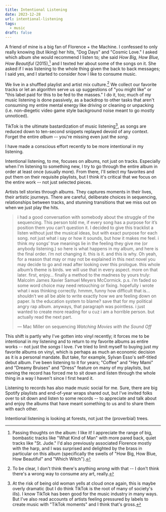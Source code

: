 ```yaml
---
title: Intentional Listening
date: 2023-12-28
url: intentional-listening
tags:
  - music
draft: false
---
```

A friend of mine is a big fan of Florence + the Machine. I confessed to only really knowing (but liking) her hits, "Dog Days" and "Cosmic Love." I asked which album she would recommend I listen to; she said *How Big, How Blue, How Beautiful* (2015),[^1] and I texted her about some of the songs on it. She asked if I was listening to the whole thing given the back to back messages; I said yes, and I started to consider *how* I like to consume music.

We live in a shuffled playlist and artist mix culture.[^2] We collect our favorite tracks or let an algorithm serve us up suggestions of "you might like" or "this label paid for this to be fed to the masses." I do it, too; much of my music listening is done passively, as a backdrop to other tasks that aren't consuming my entire mental energy like driving or cleaning or unpacking (i.e. non-diegetic video game style background noise meant to go mostly unnoticed). 

TikTok is the ultimate bastardization of music listening[^3], as songs are reduced down to ten-second snippets replayed devoid of any context. Forget the entire *album* -- you're missing even just the *song*.

I have made a conscious effort recently to be more intentional in my listening.

Intentional listening, to me, focuses on albums, not just on tracks. Especially when I'm listening to something new, I try to go through the entire album in order at least once (usually more). From there, I'll select my favorites and put them on their requisite playlists, but I think it's critical that we focus on the entire work -- not just selected pieces.

Artists tell stories through albums. They captures moments in their lives, their artistic journeys. There are careful, deliberate choices in sequencing, relationships between tracks, and stunning transitions that we miss out on when we just play the hits.

> i had a good conversation with somebody about the struggle of the sequencing. This person told me, if every song has a purpose for it’s position them you can’t question it. I decided to give this tracklist a listen without just the musical ideas, but with exact purpose for each song. not just what i say or how it sounds, but how it makes me feel. i think my songs’ true meanings lie in the feeling they give me (or anybody listening.) so here is what happens in my album, and here is the final order. i’m not changing it. this is it. and this is why. Oh yeah, for a reason that may or may not be explained in this next novel you may decide to go and read after looking over this prologue. this whole album’s theme is birds. we will use that in every aspect. more on that later. first, enjoy… finally a method to the madness by yours truly: Malcolm James Xavier Samuel Meyers McCormick. p.s. i’m faded so some word choice may need retouching or fixing. hopefully i wrote what i was thinking correctly. hmmm, funny how difficult that is… shouldn’t we all be able to write exactly how we are feeling down on paper. Is the education system to blame? save that for my political angry rap album. anyways, that paragraph was pointless. i just wanted to create more reading for u cuz i am a horrible person. but actually read the next part. 
> 
>— Mac Miller on sequencing *Watching Movies with the Sound Off*

This shift is partly why I've gotten into vinyl recently; it forces me to be intentional in my listening and to return to my favorite albums as entire works -- not just the *songs* I love. I've tried to limit myself to buying just my favorite albums on vinyl, which is perhaps as much an economic decision as it is a personal mandate. But take, for example, Sylvan Esso's self-titled debut album. I've been listening to it for years; "Coffee" and "Hey Mami" and "Dreamy Bruises" and "Dress" feature on many of my playlists, but owning the record has forced me to sit down and listen through the whole thing in a way I haven't since I first heard it. 

Listening to records has also made music social for me. Sure, there are big Spotify playlists and end-of-year wraps shared out, but I've invited folks over to sit down and listen to some records -- to appreciate and talk about and enjoy the albums that have meant something to us and to share them with each other.

Intentional listening is looking at forests, not just the (proverbial) trees.

[^1]: Passing thoughts on the album: I like it! I appreciate the range of big, bombastic tracks like "What Kind of Man" with more pared back, quiet tracks like "St. Jude." I'd also previously associated Florence mostly with the harp, and I was surprised and delighted by the brass in particular on this album (specifically the swells of "How Big, How Blue, How Beautiful" and "Which Witch").

[^2]: To be clear, I don't think there's anything *wrong* with that -- I don't think there's a wrong way to consume any art, really.

[^3]: At the risk of being old woman yells at cloud once again, this is maybe overly dramatic (but I do think TikTok is the root of many of society's ills). I know TikTok has been good for the music industry in many ways. But I've also read accounts of artists feeling pressured by labels to create music with "TikTok moments" and I think that's gross.


